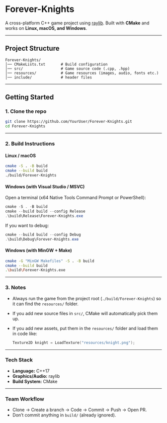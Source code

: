# Forever-Knights

A cross-platform C++ game project using [raylib](https://www.raylib.com/).
Built with **CMake** and works on **Linux, macOS, and Windows**.

---

## Project Structure

```
Forever-Knights/
│── CMakeLists.txt       # Build configuration
│── src/                 # Game source code (.cpp, .hpp)
│── resources/           # Game resources (images, audio, fonts etc.)
│── include/             # header files

```

---

## Getting Started

### 1. Clone the repo

```sh
git clone https://github.com/YourUser/Forever-Knights.git
cd Forever-Knights
```

---

### 2. Build Instructions

#### **Linux / macOS**

```sh
cmake -S . -B build
cmake --build build
./build/Forever-Knights
```

#### **Windows (with Visual Studio / MSVC)**

Open a terminal (x64 Native Tools Command Prompt or PowerShell):

```powershell
cmake -S . -B build
cmake --build build --config Release
.\build\Release\Forever-Knights.exe
```

If you want to debug:

```powershell
cmake --build build --config Debug
.\build\Debug\Forever-Knights.exe
```

#### **Windows (with MinGW + Make)**

```sh
cmake -G "MinGW Makefiles" -S . -B build
cmake --build build
.\build\Forever-Knights.exe
```

---

### 3. Notes

* Always run the game from the project root (`./build/Forever-Knights`) so it can find the `resources/` folder.
* If you add new source files in `src/`, CMake will automatically pick them up.
* If you add new assets, put them in the `resources/` folder and load them in code like:

  ```cpp
  Texture2D knight = LoadTexture("resources/knight.png");
  ```

---

### Tech Stack

* **Language:** C++17
* **Graphics/Audio:** raylib
* **Build System:** CMake

---

### Team Workflow

* Clone → Create a branch → Code → Commit → Push → Open PR.
* Don’t commit anything in `build/` (already ignored).

